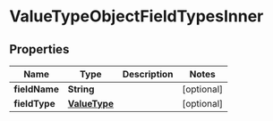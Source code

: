 

# ValueTypeObjectFieldTypesInner


## Properties

| Name | Type | Description | Notes |
|------------ | ------------- | ------------- | -------------|
|**fieldName** | **String** |  |  [optional] |
|**fieldType** | [**ValueType**](ValueType.md) |  |  [optional] |



